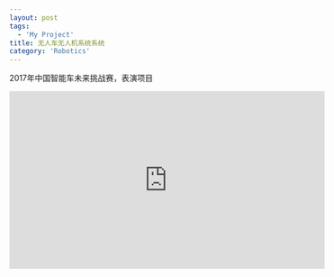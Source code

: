 ```yaml
---
layout: post
tags:
  - 'My Project'
title: 无人车无人机系统系统
category: 'Robotics'
---
```

2017年中国智能车未来挑战赛，表演项目
<iframe width="560" height="315" src="https://www.youtube.com/embed/B1tnZycveCo?list=PLEOUcq-52BU__Q4qAYdWej5TATqiLl6OA" frameborder="0" allowfullscreen></iframe>

